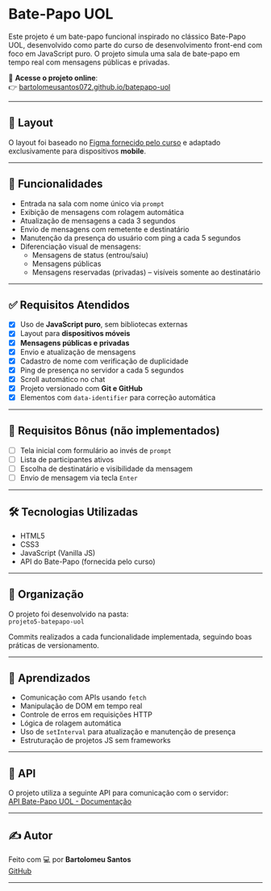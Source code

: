 # Bate-Papo UOL

Este projeto é um bate-papo funcional inspirado no clássico Bate-Papo UOL, desenvolvido como parte do curso de desenvolvimento front-end com foco em JavaScript puro. O projeto simula uma sala de bate-papo em tempo real com mensagens públicas e privadas.

🔗 **Acesse o projeto online**:  
👉 [bartolomeusantos072.github.io/batepapo-uol](https://bartolomeusantos072.github.io/batepapo-uol/)

---

## 📱 Layout

O layout foi baseado no [Figma fornecido pelo curso](https://www.figma.com/file/eviXSw3MnQVphvpalRT78c/Chat-UOL?node-id=0%3A1) e adaptado exclusivamente para dispositivos **mobile**.

---

## 🚀 Funcionalidades

- Entrada na sala com nome único via `prompt`
- Exibição de mensagens com rolagem automática
- Atualização de mensagens a cada 3 segundos
- Envio de mensagens com remetente e destinatário
- Manutenção da presença do usuário com ping a cada 5 segundos
- Diferenciação visual de mensagens:
  - Mensagens de status (entrou/saiu)
  - Mensagens públicas
  - Mensagens reservadas (privadas) – visíveis somente ao destinatário

---

## ✅ Requisitos Atendidos

- [x] Uso de **JavaScript puro**, sem bibliotecas externas
- [x] Layout para **dispositivos móveis**
- [x] **Mensagens públicas e privadas**
- [x] Envio e atualização de mensagens
- [x] Cadastro de nome com verificação de duplicidade
- [x] Ping de presença no servidor a cada 5 segundos
- [x] Scroll automático no chat
- [x] Projeto versionado com **Git e GitHub**
- [x] Elementos com `data-identifier` para correção automática

---

## 🧪 Requisitos Bônus (não implementados)

- [ ] Tela inicial com formulário ao invés de `prompt`
- [ ] Lista de participantes ativos
- [ ] Escolha de destinatário e visibilidade da mensagem
- [ ] Envio de mensagem via tecla `Enter`

---

## 🛠️ Tecnologias Utilizadas

- HTML5
- CSS3
- JavaScript (Vanilla JS)
- API do Bate-Papo (fornecida pelo curso)

---

## 📂 Organização

O projeto foi desenvolvido na pasta:  
`projeto5-batepapo-uol`

Commits realizados a cada funcionalidade implementada, seguindo boas práticas de versionamento.

---

## 🧠 Aprendizados

- Comunicação com APIs usando `fetch`
- Manipulação de DOM em tempo real
- Controle de erros em requisições HTTP
- Lógica de rolagem automática
- Uso de `setInterval` para atualização e manutenção de presença
- Estruturação de projetos JS sem frameworks

---

## 🔗 API

O projeto utiliza a seguinte API para comunicação com o servidor:  
[API Bate-Papo UOL - Documentação](https://www.notion.so/Bate-Papo-UOL-API-aacafe86d6334133b497b6c47a724b1c?pvs=21)

---

## ✍️ Autor

Feito com 💻 por **Bartolomeu Santos**  
[GitHub](https://github.com/bartolomeusantos072)

---
